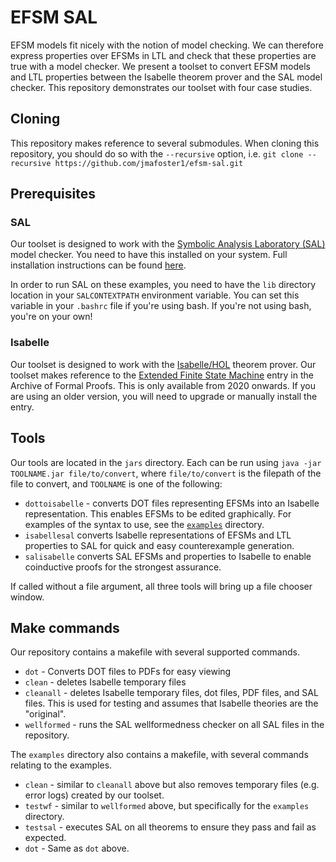 # EFSM SAL
EFSM models fit nicely with the notion of model checking. We can therefore express properties over EFSMs in LTL and check that these properties are true with a model checker. We present a toolset to convert EFSM models and LTL properties between the Isabelle theorem prover and the SAL model checker. This repository demonstrates our toolset with four case studies.

## Cloning
This repository makes reference to several submodules. When cloning this repository, you should do so with the `--recursive` option, i.e. `git clone --recursive https://github.com/jmafoster1/efsm-sal.git`

## Prerequisites
### SAL
Our toolset is designed to work with the [Symbolic Analysis Laboratory (SAL)](http://sal.csl.sri.com/) model checker. You need to have this installed on your system. Full installation instructions can be found [here](http://sal.csl.sri.com/download.shtml).

In order to run SAL on these examples, you need to have the `lib` directory location in your `SALCONTEXTPATH` environment variable. You can set this variable in your `.bashrc` file if you're using bash. If you're not using bash, you're on your own!

### Isabelle
Our toolset is designed to work with the [Isabelle/HOL](https://isabelle.in.tum.de/) theorem prover. Our toolset makes reference to the [Extended Finite State Machine](https://www.isa-afp.org/entries/Extended_Finite_State_Machines.html) entry in the Archive of Formal Proofs. This is only available from 2020 onwards. If you are using an older version, you will need to upgrade or manually install the entry.

## Tools
Our tools are located in the `jars` directory. Each can be run using `java -jar TOOLNAME.jar file/to/convert`, where `file/to/convert` is the filepath of the file to convert, and `TOOLNAME` is one of the following:
- `dottoisabelle` - converts DOT files representing EFSMs into an Isabelle representation. This enables EFSMs to be edited graphically. For examples of the syntax to use, see the [`examples`](/tree/master/examples) directory.
- `isabellesal` converts Isabelle representations of EFSMs and LTL properties to SAL for quick and easy counterexample generation.
- `salisabelle` converts SAL EFSMs and properties to Isabelle to enable coinductive proofs for the strongest assurance.

If called without a file argument, all three tools will bring up a file chooser window.

## Make commands
Our repository contains a makefile with several supported commands.
- `dot` - Converts DOT files to PDFs for easy viewing
- `clean` - deletes Isabelle temporary files
- `cleanall` - deletes Isabelle temporary files, dot files, PDF files, and SAL files. This is used for testing and assumes that Isabelle theories are the "original".
- `wellformed` - runs the SAL wellformedness checker on all SAL files in the repository.

The `examples` directory also contains a makefile, with several commands relating to the examples.
- `clean` - similar to `cleanall` above but also removes temporary files (e.g. error logs) created by our toolset.
- `testwf` - similar to `wellformed` above, but specifically for the `examples` directory.
- `testsal` - executes SAL on all theorems to ensure they pass and fail as expected.
- `dot` - Same as `dot` above.
